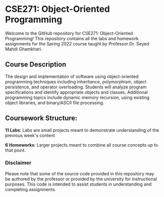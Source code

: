 # CSE271: Object-Oriented Programming
Welcome to the GitHub repository for CSE271: Object-Oriented Programming! This repository contains all the labs and homework assignments for the Spring 2022 course taught by Professor Dr. Seyed Mahdi Ghamkhari.

## Course Description
The design and implementation of software using object-oriented programming techniques including inheritance, polymorphism, object persistence, and operator overloading. Students will analyze program specifications and identify appropriate objects and classes. Additional programming topics include dynamic memory recursion, using existing object libraries, and binary/ASCII file processing.

## Coursework Structure:

**11 Labs**: Labs are small projects meant to demonstrate understanding of the previous week's content

**6 Homeworks**: Larger projects meant to combine all course concepts up to that point.

### Disclaimer

Please note that some of the source code provided in this repository may be authored by the professor or provided by the university for instructional purposes. This code is intended to assist students in understanding and completing assignments.
